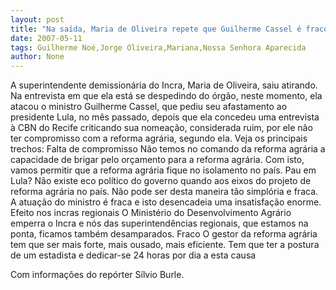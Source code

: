 ```yaml
---
layout: post
title: "Na saída, Maria de Oliveira repete que Guilherme Cassel é fraco e incompetente"
date: 2007-05-11
tags: Guilherme Noé,Jorge Oliveira,Mariana,Nossa Senhora Aparecida
author: None
---
```

A superintendente demission&aacute;ria do Incra, Maria de Oliveira, saiu atirando.
Na entrevista em que ela est&aacute; se despedindo do &oacute;rg&atilde;o, neste momento, ela atacou o ministro Guilherme Cassel, que pediu seu afastamento ao presidente Lula, no m&ecirc;s passado, depois que ela concedeu uma entrevista &agrave; CBN do Recife criticando sua nomea&ccedil;&atilde;o, considerada ruim, por ele n&atilde;o ter compromisso com a reforma agr&aacute;ria, segundo ela.
Veja os principais trechos:
Falta de compromisso
N&atilde;o temos no comando da reforma agr&aacute;ria a capacidade de brigar pelo or&ccedil;amento para a reforma agr&aacute;ria. Com isto, vamos permitir que a reforma agr&aacute;ria fique no isolamento no pa&iacute;s.
Pau em Lula?
N&atilde;o existe eco pol&iacute;tico do governo quando aos eixos do projeto de reforma agr&aacute;ria no pa&iacute;s. N&atilde;o pode ser desta maneira t&atilde;o simpl&oacute;ria e fraca. A atua&ccedil;&atilde;o do ministro &eacute; fraca e isto desencadeia uma insatisfa&ccedil;&atilde;o enorme.
Efeito nos incras regionais
O Minist&eacute;rio do Desenvolvimento Agr&aacute;rio emperra o Incra e n&oacute;s das superintend&ecirc;ncias regionais, que estamos na ponta, ficamos tamb&eacute;m desamparados.
Fraco
O gestor da reforma agr&aacute;ria tem que ser mais forte, mais ousado, mais eficiente. Tem que ter a postura de um estadista e dedicar-se 24 horas por dia a esta causa

Com informa&ccedil;&otilde;es do rep&oacute;rter S&iacute;lvio Burle. 